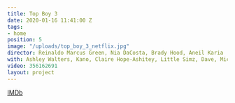 ```yaml
---
title: Top Boy 3
date: 2020-01-16 11:41:00 Z
tags:
- home
position: 5
image: "/uploads/top_boy_3_netflix.jpg"
director: Reinaldo Marcus Green, Nia DaCosta, Brady Hood, Aneil Karia
with: Ashley Walters, Kano, Claire Hope-Ashitey, Little Simz, Dave, Michael Ward
video: 356162691
layout: project
---
```


[IMDb](https://www.imdb.com/title/tt1830379/?ref_=nv_sr_srsg_0_tt_7_nm_1_q_top%2520boy%25203)